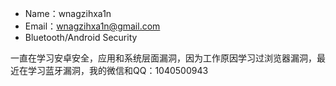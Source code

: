 - Name：wnagzihxa1n
- Email：wnagzihxa1n@gmail.com
- Bluetooth/Android Security

一直在学习安卓安全，应用和系统层面漏洞，因为工作原因学习过浏览器漏洞，最近在学习蓝牙漏洞，我的微信和QQ：1040500943